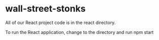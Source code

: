 # wall-street-stonks

All of our React project code is in the react directory. 

To run the React application, change to the directory and run      npm start
